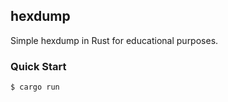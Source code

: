 ## hexdump

Simple hexdump in Rust for educational purposes.

### Quick Start
```console
$ cargo run
```
